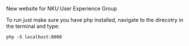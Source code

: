 New website for NKU User Experience Group

To run just make sure you have php installed, navigate to the direcotry in the terminal and type:

```
php -S localhost:8000
```